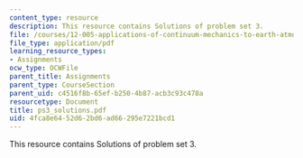 ```yaml
---
content_type: resource
description: This resource contains Solutions of problem set 3.
file: /courses/12-005-applications-of-continuum-mechanics-to-earth-atmospheric-and-planetary-sciences-spring-2006/4fca8e6452d62bd6ad66295e7221bcd1_ps3_solutions.pdf
file_type: application/pdf
learning_resource_types:
- Assignments
ocw_type: OCWFile
parent_title: Assignments
parent_type: CourseSection
parent_uid: c4516f8b-65ef-b250-4b87-acb3c93c478a
resourcetype: Document
title: ps3_solutions.pdf
uid: 4fca8e64-52d6-2bd6-ad66-295e7221bcd1
---
```

This resource contains Solutions of problem set 3.


